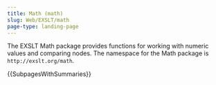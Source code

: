 ```yaml
---
title: Math (math)
slug: Web/EXSLT/math
page-type: landing-page
---
```




The EXSLT Math package provides functions for working with numeric values and comparing nodes. The namespace for the Math package is `http://exslt.org/math`.

{{SubpagesWithSummaries}}

